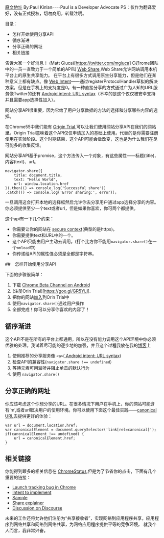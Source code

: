 [原文地址](https://developers.google.com/web/updates/2016/10/navigator-share)
By:Paul Kinlan----Paul is a Developer Advocate
PS：仅作为翻译爱好，没有正式授权，切勿商用，转载注明。


目录：
- 怎样开始使用分享API
- 循序渐进
- 分享正确的网址
- 相关链接

告诉大家一个好消息！ (Matt Giuca)[https://twitter.com/mgiuca] C好rome团队中的一员一直致力于一个简单的API叫 [Web Share](https://github.com/WICG/web-share/blob/master/docs/explainer.md),Web Share允许网站调用本机平台上的原生共享能力。
在平台上有很多方式调用原生分享能力，但是他们在某种意义上都有缺点。像 [Web Intent](https://en.wikipedia.org/wiki/Web_Intents)——通过registerProtocolHandler草拟的解决方案，但是在手机上的支持度是0。有一种直接分享的方式通过广为人知的URL服务像Twitter的还有 [ Android intent: URL syntax](https://paul.kinlan.me/sharing-natively-on-android-from-the-web/)（不幸的是这个仅仅被安卓支持并且需要app选择性加入）。

网站分享API很重要，因为它给了用户分享数据的方法的选择和分享哪些内容的选择。

在Chrome55中我们能有 [ Origin Trial ](https://github.com/jpchase/OriginTrials/blob/gh-pages/developer-guide.md) 可以让我们使用网站分享API在我们的网站里。Origin Trial意味着这个API仅仅申请加入的基础上使用。代替的是你需要注册使用在实验阶段。这个时期结束，这个API可能会做改变，这也是为什么我们在尽可能多的收集反馈。

网站分享API基于promise，这个方法传入一个对象，有这些属性——标题(title)、内容(text)、url。

```
navigator.share({
    title: document.title,
    text: "Hello World",
    url: window.location.href
}).then(() => console.log('Successful share'))
.catch(() => console.log('Error sharing:', error));
```
一旦调用这会打开本地的选择框然后允许你去分享用户通过app选择分享的内容。你必须提供至少一个text或者url，但是如果你喜欢，你可两个都提供。

这个api有一下几个约束：
- 你需要让你的网站在 [secure context](https://www.chromium.org/Home/chromium-security/prefer-secure-origins-for-powerful-new-features)(典型的是https)。
- 你需要提供text和URL中的一个。
- 这个API只能由用户主动去调用。(打个比方你不能用`navigator.share()`在一个`onload`中)
- 你传递给API的属性值必须是全都是字符串。

##　怎样开始使用分享API

下面的步骤很简单：

1. 下载 [ Chrome Beta Channel on Android](https://play.google.com/store/apps/details?id=com.chrome.beta)
2. (注册Orin Trial)[https://goo.gl/GR5YLI].
3. 把你的网站[加入](https://github.com/jpchase/OriginTrials/blob/gh-pages/developer-guide.md#how-do-i-enable-an-experimental-feature-on-my-origin)到Orin Trial中
4. 使用`navigator.share()`通过用户操作
5. 全部完成！你可以分享你喜欢的内容了！


## 循序渐进
这个API不是在所有的平台上都通用，所以在没有能力调用这个API环境中你必须优雅的处理。我试着尽可能的逐步地的加强，并且这个过程我放在我的[博客](https://paul.kinlan.me/)上

1. 使用推荐的分享服务像 `<a>`([ Android intent: URL syntax](https://paul.kinlan.me/sharing-natively-on-android-from-the-web/))
2. 检查API的兼容性(`navigator.share !== undefined`)
3. 等待元素可用监听并阻止单击的默认行为
4. 使用 `navigator.share()`

## 分享正确的网址
你应该考虑这个你想分享的URL。在很多情况下用户在手机上，你的网站可能含有‘m’,或者url取决用户的使用环境。你可以使用下面这个最佳实践——[canonical URL](https://support.google.com/webmasters/answer/139066?hl=zh-Hans)去提供更好的体验：

```
var url = document.location.href;
var canonicalElement = document.querySelector('link[rel=canonical]');
if(canonicalElement !== undefined) {
    url = canonicalElement.href;
}
```


## 相关链接
你能得到跟多的相关信息在 [ ChromeStatus](https://www.chromestatus.com/features/5668769141620736),但是为了节省你的点击，下面有几个重要的链接：


- [Launch tracking bug in Chrome](https://crbug.com/620973)
- [Intent to implement](https://bugs.chromium.org/p/chromium/issues/detail?id=620973)
- [Sample](https://github.com/mgiuca/web-share/blob/master/demos/share.html)
- [Share explainer](https://github.com/WICG/web-share/blob/master/docs/explainer.md)
- [Discussion on Discourse](https://discourse.wicg.io/t/web-share-api-for-sharing-content-to-arbitrary-destination/1561/3)



未来的工作还将允许他们注册为“共享接收者”，实现网络到应用程序共享，应用程序到网络共享和网络到网络共享，为网络应用程序提供平等的竞争环境。 就我个人而言，我非常兴奋。